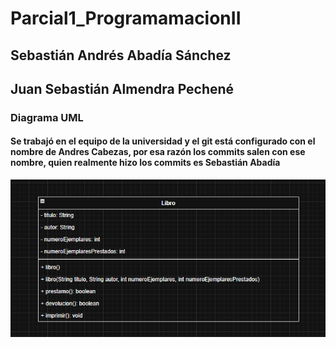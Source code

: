 # Parcial1_ProgramamacionII

## Sebastián Andrés Abadía Sánchez
## Juan Sebastián Almendra Pechené

### Diagrama UML

#### Se trabajó en el equipo de la universidad y el git está configurado con el nombre de Andres Cabezas, por esa razón los commits salen con ese nombre, quien realmente hizo los commits es Sebastián Abadía

![Diagrama UML](Captura.PNG)